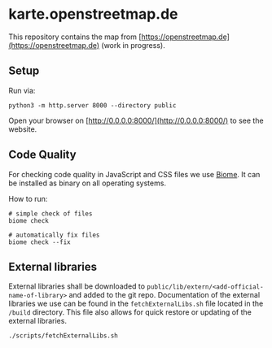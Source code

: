 # karte.openstreetmap.de

This repository contains the map from [https://openstreetmap.de](https://openstreetmap.de) (work in progress).

## Setup

Run via:

```shell
python3 -m http.server 8000 --directory public
```

Open your browser on [http://0.0.0.0:8000/](http://0.0.0.0:8000/) to see the website.

## Code Quality

For checking code quality in JavaScript and CSS files we use [Biome](https://biomejs.dev/). It can be installed as binary on all operating systems.

How to run:

```shell
# simple check of files
biome check

# automatically fix files
biome check --fix
```

## External libraries

External libraries shall be downloaded to `public/lib/extern/<add-official-name-of-library>` and added to the git repo. Documentation of the external libraries we use can be found in the `fetchExternalLibs.sh` file located in the `/build` directory. This file also allows for quick restore or updating of the external libraries.

```shell
./scripts/fetchExternalLibs.sh
